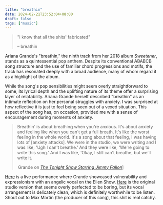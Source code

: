 ```yaml
---
title: "breathin"
date: 2024-02-21T23:52:04+08:00
draft: false
tags: ["music"]
---
```


> "I know that all the shits' fabricated"
>
> – breathin

Ariana Grande's "breathin," the ninth track from her 2018 album *Sweetener*, stands as a quintessential pop anthem. Despite its conventional ABABCB song structure and the use of familiar chord progressions and motifs, the track has resonated deeply with a broad audience, many of whom regard it as a highlight of the album.

While the song's pop sensibilities might seem overly straightforward to some, its lyrical depth and the uplifting nature of its theme offer a surprising layer of relatability. Ariana Grande herself described "breathin" as an intimate reflection on her personal struggles with anxiety. I was surprised at how reflective it is just to feel being seen out of a vexed situation. This aspect of the song has, on occasion, provided me with a sense of encouragement during moments of anxiety. 

> Breathin' is about breathing when you're anxious. It's about anxiety and feeling like when you can't get a full breath. It's like the worst feeling in the whole world. It's a song about that feeling, I was having lots of [anxiety attacks]. We were in the studio, we were writing and I was like, 'Ugh I can't breathe.' And they were like, 'We're going to write this song.' And I was like, 'Okay, I still can't breathe, but we'll write it.
>
>  Grande on [*The Tonight Show Starring Jimmy Fallon*](https://arianagrande.fandom.com/wiki/Jimmy_Fallon)]

[Here](https://youtu.be/e7wYDk8QbGA?si=ZkcDm-PR-FGvZRe_) is a live performance where Grande showcased vulnerability and expressionism with an angelic vocal on the Ellen Show. [Here](https://youtu.be/1BYr1br2Ee4?si=95DnRNV-G6m9VVhC) is the original studio version that seems overly perfected to be boring, but its vocal arrangement is delicately clean, which is definitely worthwhile to be listen. Shout out to Max Martin (the producer of this song), this shit is real catchy.
